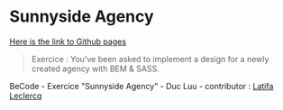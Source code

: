 # Sunnyside Agency

[Here is the link to Github pages](https://github.com/luuduc34/Sunny-Side2/)

> Exercice : You've been asked to implement a design for a newly created agency with BEM & SASS.

BeCode - Exercice "Sunnyside Agency" - Duc Luu - contributor : [Latifa Leclercq](https://github.com/LeclercqL)
